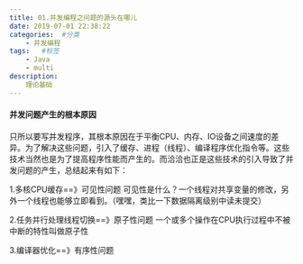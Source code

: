 ```yaml
---
title: 01.并发编程之问题的源头在哪儿
date: 2019-07-01 22:38:22
categories:  #分类
    - 并发编程
tags:   #标签
    - Java
    - multi
description: 
    理论基础
---
```


#### 并发问题产生的根本原因
只所以要写并发程序，其根本原因在于平衡CPU、内存、IO设备之间速度的差异。为了解决这些问题，引入了缓存、进程（线程）、编译程序优化指令等。这些技术当然也是为了提高程序性能而产生的。而洽洽也正是这些技术的引入导致了并发问题的产生，总结起来有如下：

1.多核CPU缓存==》可见性问题
可见性是什么？一个线程对共享变量的修改，另外一个线程也能够立即看到。（嘿嘿，类比一下数据隔离级别中读未提交）

2.任务并行处理线程切换==》原子性问题
一个或多个操作在CPU执行过程中不被中断的特性叫做原子性

3.编译器优化==》有序性问题

